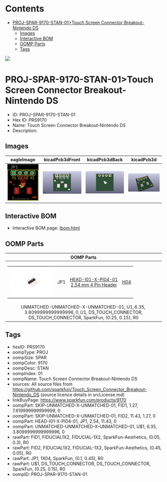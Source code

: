 



Contents
========

* [PROJ-SPAR-9170-STAN-01>Touch Screen Connector Breakout-Nintendo DS](#proj-spar-9170-stan-01touch-screen-connector-breakout-nintendo-ds)
	* [Images](#images)
	* [Interactive BOM](#interactive-bom)
	* [OOMP Parts](#oomp-parts)
	* [Tags](#tags)
  
![][im]
# PROJ-SPAR-9170-STAN-01>Touch Screen Connector Breakout-Nintendo DS

- ID: PROJ-SPAR-9170-STAN-01
- Hex ID: PRS9170
- Name: Touch Screen Connector Breakout-Nintendo DS
- Description: 

## Images
  
  

|eagleImage|kicadPcb3dFront|kicadPcb3dBack|kicadPcb3d|
| :---: | :---: | :---: | :---: |
|[![eagleImage](eagleImage_140.png)](eagleImage_600.png)|[![kicadPcb3dFront](kicadPcb3dFront_140.png)](kicadPcb3dFront_600.png)|[![kicadPcb3dBack](kicadPcb3dBack_140.png)](kicadPcb3dBack_600.png)|[![kicadPcb3d](kicadPcb3d_140.png)](kicadPcb3d_600.png)|

## Interactive BOM

- Interactive BOM page: [ibom.html](kicad/bom/ibom.html)

## OOMP Parts
  

|OOMP Parts|
| :---: |
|<table><tr><td>![HEAD-I01-X-PI04-01](https://raw.githubusercontent.com/oomlout/oomlout_OOMP_parts/main/HEAD-I01-X-PI04-01/image_140.jpg)</td><td> JP1</td><td>[HEAD-I01-X-PI04-01<br>2.54 mm 4 Pin Header](https://github.com/oomlout/oomlout_OOMP_parts/tree/main/HEAD-I01-X-PI04-01/)</td><td>[H04](https://github.com/oomlout/oomlout_OOMP_parts/tree/main/HEAD-I01-X-PI04-01/)</td></tr></table>|
|UNMATCHED-UNMATCHED-X-UNMATCHED-01, U$1, 6.35, 3.8099999999999996, 0,U$1, DS_TOUCH_CONNECTOR, DS_TOUCH_CONNECTOR, SparkFun, (0.25, 0.15), R0|

## Tags

- hexID: PRS9170
- oompType: PROJ
- oompSize: SPAR
- oompColor: 9170
- oompDesc: STAN
- oompIndex: 01
- oompName: Touch Screen Connector Breakout-Nintendo DS
- sources: All source files from https://github.com/sparkfun/Touch_Screen_Connector_Breakout-Nintendo_DS (source licence details in srcLicense.md)
- linkBuyPage: https://www.sparkfun.com/products/9170
- oompPart: SKIP-UNMATCHED-X-UNMATCHED-01, FID1, 1.27, 7.619999999999999, 0
- oompPart: SKIP-UNMATCHED-X-UNMATCHED-01, FID2, 11.43, 1.27, 0
- oompPart: HEAD-I01-X-PI04-01, JP1, 2.54, 11.43, 0
- oompPart: UNMATCHED-UNMATCHED-X-UNMATCHED-01, U$1, 6.35, 3.8099999999999996, 0
- rawPart: FID1, FIDUCIAL1X2, FIDUCIAL-1X2, SparkFun-Aesthetics, (0.05, 0.3), R0
- rawPart: FID2, FIDUCIAL1X2, FIDUCIAL-1X2, SparkFun-Aesthetics, (0.45, 0.05), R0
- rawPart: JP1, 1X04, SparkFun, (0.1, 0.45), R0
- rawPart: U$1, DS_TOUCH_CONNECTOR, DS_TOUCH_CONNECTOR, SparkFun, (0.25, 0.15), R0
- oompID: PROJ-SPAR-9170-STAN-01



[im]: kicadPcb3d_450.png
